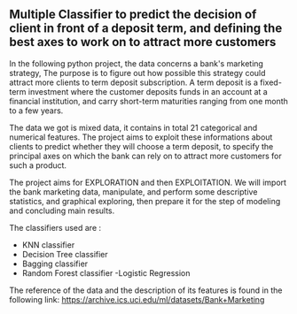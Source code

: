 Multiple Classifier to predict the decision of client in front of a deposit term, and defining the best axes to work on to attract more customers
------------------
In the following python project, the data concerns a bank's marketing strategy, The purpose is to figure out how possible this strategy could attract more clients to term deposit subscription. A term deposit is a fixed-term investment where the customer deposits funds in an account at a financial institution, and carry short-term maturities ranging from one month to a few years.

The data we got is mixed data, it contains in total 21 categorical and numerical features. The project aims to exploit these informations about clients to predict whether they will choose a term deposit, to specify the principal axes on which the bank can rely on to attract more customers for such a product.

The project aims for EXPLORATION and then EXPLOITATION. We will import the bank marketing data, manipulate, and perform some descriptive statistics, and graphical exploring, then prepare it for the step of modeling and concluding main results.

The classifiers used are : 
 - KNN classifier
 - Decision Tree classifier
 - Bagging classifier
 - Random Forest classifier
 -Logistic Regression
 
The reference of the data and the description of its features is found in the following link:
        https://archive.ics.uci.edu/ml/datasets/Bank+Marketing
